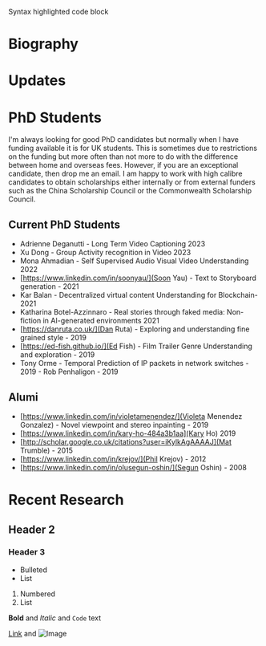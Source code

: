 


Syntax highlighted code block

# Biography






# Updates



# PhD Students
I'm always looking for good PhD candidates but normally when I have funding available it is for UK students. This is sometimes due to restrictions on the funding but more often than not more to do with the difference between home and overseas fees. However, if you are an exceptional candidate, then drop me an email. I am happy to work with high calibre candidates to obtain scholarships either internally or from external funders such as the China Scholarship Council or the Commonwealth Scholarship Council.

## Current PhD Students

- Adrienne Deganutti - Long Term Video Captioning 2023
- Xu Dong - Group Activity recognition in Video 2023
- Mona Ahmadian - Self Supervised Audio Visual Video Understanding 2022
- [https://www.linkedin.com/in/soonyau/](Soon Yau) - Text to Storyboard generation - 2021
- Kar Balan - Decentralized virtual content Understanding for Blockchain- 2021
- Katharina Botel-Azzinnaro - Real stories through faked media: Non-fiction in AI-generated environments 2021
- [https://danruta.co.uk/](Dan Ruta) - Exploring and understanding fine grained style - 2019
- [https://ed-fish.github.io/](Ed Fish) - Film Trailer Genre Understanding and exploration - 2019
- Tony Orme - Temporal Prediction of IP packets in network switches - 2019
​- Rob Penhaligon  - 2019

## Alumi
- [https://www.linkedin.com/in/violetamenendez/](Violeta Menendez Gonzalez) - Novel viewpoint and stereo inpainting - 2019
- [https://www.linkedin.com/in/kary-ho-484a3b1aa](Kary Ho) 2019
- [http://scholar.google.co.uk/citations?user=iKylkAgAAAAJ](Mat Trumble) - 2015
- [https://www.linkedin.com/in/krejov/](Phil Krejov) - 2012
- [https://www.linkedin.com/in/olusegun-oshin/](Segun Oshin) - 2008

# Recent Research


## Header 2
### Header 3

- Bulleted
- List

1. Numbered
2. List

**Bold** and _Italic_ and `Code` text

[Link](url) and ![Image](src)
